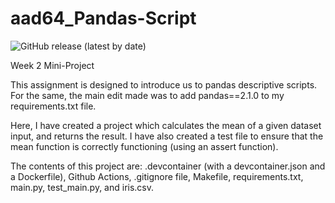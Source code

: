 # aad64_Pandas-Script
![GitHub release (latest by date)](https://img.shields.io/github/v/release/AaryaDesai1/aad64_Pandas-Script)


Week 2 Mini-Project

This assignment is designed to introduce us to pandas descriptive scripts. For the same, the main edit made was to add pandas==2.1.0 to my requirements.txt file.

Here, I have created a project which calculates the mean of a given dataset input, and returns the result. I have also created a test file to ensure that the mean function is correctly functioning (using an assert function).

The contents of this project are: 
.devcontainer (with a devcontainer.json and a Dockerfile), 
Github Actions, 
.gitignore file, 
Makefile, 
requirements.txt, 
main.py, 
test_main.py, and 
iris.csv.


